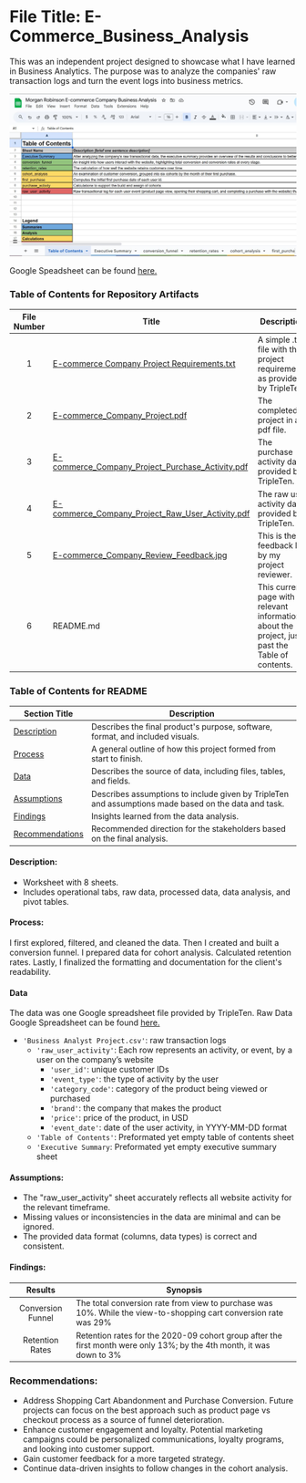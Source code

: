 # File Title: E-Commerce_Business_Analysis

This was an independent project designed to showcase what I have learned in Business Analytics. The purpose was to analyze the companies' raw transaction logs and turn the event logs into business metrics.

<img src="https://github.com/robinsonmorgantaylor/Data_Projects_TripleTen/blob/main/Images/E-commerce%20Company.JPG">

Google Speadsheet can be found <a href='https://docs.google.com/spreadsheets/d/111JNT17lCph2WHiEuLnt8sw5HPZGxxctehhumwqEi3o/edit?usp=sharing' target=_blank><u>here</u>.</a>

### Table of Contents for Repository Artifacts
| File Number | Title | Description |
| :-----------: | ----------- |----------- |
| 1 | [E-commerce Company Project Requirements.txt](https://github.com/robinsonmorgantaylor/Data_Projects_TripleTen/blob/main/E-commerce%20Company/E-commerce%20Company%20Project%20Requirements.txt) | A simple .txt file with the project requirements as provided by TripleTen. |
| 2 | [E-commerce_Company_Project.pdf](https://github.com/robinsonmorgantaylor/Data_Projects_TripleTen/blob/main/E-commerce%20Company/E-commerce_Company_Project.pdf) | The completed project in a pdf file. |
| 3 | [E-commerce_Company_Project_Purchase_Activity.pdf](https://github.com/robinsonmorgantaylor/Data_Projects_TripleTen/blob/main/E-commerce%20Company/E-commerce_Company_Project_Purchase_Activity.pdf) | The purchase activity data provided by TripleTen. |
| 4 | [E-commerce_Company_Project_Raw_User_Activity.pdf](https://github.com/robinsonmorgantaylor/Data_Projects_TripleTen/blob/main/E-commerce%20Company/E-commerce_Company_Project_Raw_User_Activity.pdf) | The raw user activity data provided by TripleTen. |
| 5 | [E-commerce_Company_Review_Feedback.jpg](https://github.com/robinsonmorgantaylor/Data_Projects_TripleTen/blob/main/E-commerce%20Company/E-commerce_Company_Review_Feedback.JPG) | This is the feedback left by my project reviewer. |
| 6 | README.md | This current page with all relevant information about the project, just past the Table of contents. |

### Table of Contents for README
| Section Title | Description |
| ----------- |----------- |
| [Description](https://github.com/robinsonmorgantaylor/Data_projects_TripleTen/tree/main/E-commerce%20Company#description) | Describes the final product's purpose, software, format, and included visuals. |
| [Process](https://github.com/robinsonmorgantaylor/Data_projects_TripleTen/tree/main/E-commerce%20Company#process) | A general outline of how this project formed from start to finish. |
| [Data](https://github.com/robinsonmorgantaylor/Data_projects_TripleTen/tree/main/E-commerce%20Company#data) | Describes the source of data, including files, tables, and fields. |
| [Assumptions](https://github.com/robinsonmorgantaylor/Data_projects_TripleTen/tree/main/E-commerce%20Company#assumptions) | Describes assumptions to include given by TripleTen and assumptions made based on the data and task. |
| [Findings](https://github.com/robinsonmorgantaylor/Data_projects_TripleTen/tree/main/E-commerce%20Company#findings) | Insights learned from the data analysis. |
| [Recommendations](https://github.com/robinsonmorgantaylor/Data_projects_TripleTen/tree/main/E-commerce%20Company#recommendations) | Recommended direction for the stakeholders based on the final analysis. |

#### Description:
- Worksheet with 8 sheets. 
- Includes operational tabs, raw data, processed data, data analysis, and pivot tables.

#### Process:
I first explored, filtered, and cleaned the data.
Then I created and built a conversion funnel.
I prepared data for cohort analysis.
Calculated retention rates.
Lastly, I finalized the formatting and documentation for the client's readability.

#### Data
The data was one Google spreadsheet file provided by TripleTen. Raw Data Google Spreadsheet can be found <a href='https://docs.google.com/spreadsheets/d/1qWRY5svKGkJRyYNv7K4XvEGm9FpcoJhH5G0p4Qbq0V0/edit?usp=sharing' target=_blank><u>here</u>.</a>
- `'Business Analyst Project.csv'`: raw transaction logs
    - `'raw_user_activity'`: Each row represents an activity, or event, by a user on the company’s website
        - `'user_id'`: unique customer IDs
        - `'event_type'`: the type of activity by the user
        - `'category_code'`: category of the product being viewed or purchased
        - `'brand'`: the company that makes the product
        - `'price'`: price of the product, in USD
        - `'event_date'`: date of the user activity, in YYYY-MM-DD format
    - `'Table of Contents'`: Preformated yet empty table of contents sheet
    - `'Executive Summary`: Preformated yet empty executive summary sheet

#### Assumptions:
- The "raw_user_activity" sheet accurately reflects all website activity for the relevant timeframe.
- Missing values or inconsistencies in the data are minimal and can be ignored.
- The provided data format (columns, data types) is correct and consistent.

#### Findings:
| Results | Synopsis |
| :-----------: | ----------- |
| Conversion Funnel | The total conversion rate from view to purchase was 10%. While the view-to-shopping cart conversion rate was 29% | 
| Retention Rates | Retention rates for the 2020-09 cohort group after the first month were only 13%; by the 4th month, it was down to 3% | 

### Recommendations:
- Address Shopping Cart Abandonment and Purchase Conversion. Future projects can focus on the best approach such as product page vs checkout process as a source of funnel deterioration.
- Enhance customer engagement and loyalty. Potential marketing campaigns could be personalized communications, loyalty programs, and looking into customer support.
- Gain customer feedback for a more targeted strategy.
- Continue data-driven insights to follow changes in the cohort analysis.
